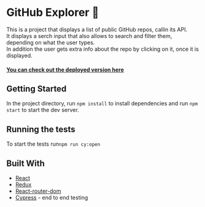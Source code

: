 # GitHub Explorer 🧐

This is a project that displays a list of public GitHub repos, callin its API. 
<br>It displays a serch input that also allows to search and filter them, depending on what the user types. 
<br>In addition the user gets extra info about the repo by clicking on it, once it is displayed.
#### [You can check out the deployed version here](https://github-explorer-by-ov.netlify.app/)

## Getting Started

In the project directory, run `npm install` to install dependencies and run `npm start` to start the dev server.

## Running the tests

To start the tests run`npm run cy:open`

## Built With

- [React](https://reactjs.org/docs/getting-started.html)
- [Redux](https://react-redux.js.org/introduction/quick-start)
- [React-router-dom](https://reacttraining.com/react-router/web/guides/quick-start)
- [Cypress](https://docs.cypress.io/guides/overview/why-cypress.html#In-a-nutshell) - end to end testing
